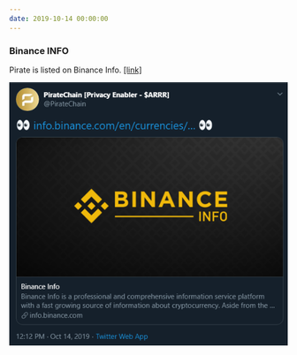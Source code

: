 ```yaml
---
date: 2019-10-14 00:00:00
---
```


### Binance INFO

Pirate is listed on Binance Info. [[link]](https://twitter.com/Binance_Info/status/1184680630048542720)

[![Binance INFO](assets/img/posts/Binance-INFO-Thing.png)](assets/img/posts/Binance-INFO-Thing.png)

